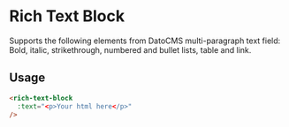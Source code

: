 # Rich Text Block

Supports the following elements from DatoCMS multi-paragraph text field:
Bold, italic, strikethrough, numbered and bullet lists, table and link.

## Usage

```html
<rich-text-block 
  :text="<p>Your html here</p>"
/>
```